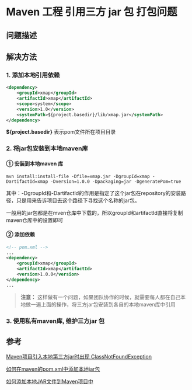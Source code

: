 # Maven 工程 引用三方 jar 包 打包问题



## 问题描述



## 解决方法



### 1. 添加本地引用依赖

```xml
<dependency>
	<groupId>xmap</groupId>
	<artifactId>xmap</artifactId>
	<scope>system</scope>
	<version>1.0</version>
	<systemPath>${project.basedir}/lib/xmap.jar</systemPath>
</dependency>
```

**${project.basedir}** 表示pom文件所在项目目录



### 2. 将jar包安装到本地maven库

#### ① 安装到本地maven 库

```shell
mvn install:install-file -Dfile=xmap.jar -DgroupId=xmap -DartifactId=xmap -Dversion=1.0.0 -Dpackaging=jar -DgeneratePom=true
```

其中：-DgroupId和-DartifactId的作用是指定了这个jar包在repository的安装路径，只是用来告诉项目去这个路径下寻找这个名称的jar包。

一般用的jar包都是在mven仓库中下载的，所以groupId和artifactId直接将复制maven仓库中的设置即可

#### ② 添加依赖

```xml
<!-- pom.xml -->
...
<dependency>
	<groupId>xmap</groupId>
	<artifactId>xmap</artifactId>
	<version>1.0.0</version>
</dependency>
...
```



> **注意：** 这样做有一个问题，如果团队协作的时候，就需要每人都在自己本地做一遍上面的操作，将三方jar包安装到各自的本地maven库中引用

### 3. 使用私有maven库, 维护三方jar 包





## 参考

[Maven项目引入本地第三方jar时出现 ClassNotFoundException](http://www.mcdao.com/mavenxiangmuyinrubendidisanfangjarshichuxian-classnotfoundexception.html)

[如何在maven的pom.xml中添加本地jar包](https://www.cnblogs.com/lixuwu/p/5855031.html)

[如何添加本地JAR文件到Maven项目中](https://blog.csdn.net/ShuSheng0007/article/details/78547264)

